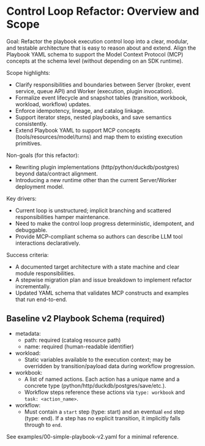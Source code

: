 # Control Loop Refactor: Overview and Scope

Goal: Refactor the playbook execution control loop into a clear, modular, and testable architecture that is easy to reason about and extend. Align the Playbook YAML schema to support the Model Context Protocol (MCP) concepts at the schema level (without depending on an SDK runtime).

Scope highlights:
- Clarify responsibilities and boundaries between Server (broker, event service, queue API) and Worker (execution, plugin invocation).
- Formalize event lifecycle and snapshot tables (transition, workbook, workload, workflow) updates.
- Enforce idempotency, lineage, and catalog linkage.
- Support iterator steps, nested playbooks, and save semantics consistently.
- Extend Playbook YAML to support MCP concepts (tools/resources/model/turns) and map them to existing execution primitives.

Non-goals (for this refactor):
- Rewriting plugin implementations (http/python/duckdb/postgres) beyond data/contract alignment.
- Introducing a new runtime other than the current Server/Worker deployment model.

Key drivers:
- Current loop is unstructured; implicit branching and scattered responsibilities hamper maintenance.
- Need to make the control loop progress deterministic, idempotent, and debuggable.
- Provide MCP-compliant schema so authors can describe LLM tool interactions declaratively.

Success criteria:
- A documented target architecture with a state machine and clear module responsibilities.
- A stepwise migration plan and issue breakdown to implement refactor incrementally.
- Updated YAML schema that validates MCP constructs and examples that run end-to-end.


## Baseline v2 Playbook Schema (required)

- metadata:
  - path: required (catalog resource path)
  - name: required (human-readable identifier)
- workload:
  - Static variables available to the execution context; may be overridden by transition/payload data during workflow progression.
- workbook:
  - A list of named actions. Each action has a unique name and a concrete type (python/http/duckdb/postgres/save/etc.).
  - Workflow steps reference these actions via `type: workbook` and `task: <action_name>`.
- workflow:
  - Must contain a `start` step (type: start) and an eventual `end` step (type: end). If a step has no explicit transition, it implicitly falls through to `end`.

See examples/00-simple-playbook-v2.yaml for a minimal reference.
